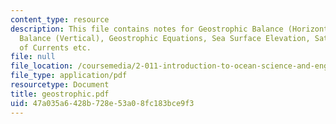 ```yaml
---
content_type: resource
description: This file contains notes for Geostrophic Balance (Horizontal), Hydrostatic
  Balance (Vertical), Geostrophic Equations, Sea Surface Elevation, Satellite Measurement
  of Currents etc.
file: null
file_location: /coursemedia/2-011-introduction-to-ocean-science-and-engineering-spring-2006/47a035a6428b728e53a08fc183bce9f3_geostrophic.pdf
file_type: application/pdf
resourcetype: Document
title: geostrophic.pdf
uid: 47a035a6-428b-728e-53a0-8fc183bce9f3
---
```

